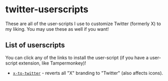 # twitter-userscripts
These are all of the user-scripts I use to customize Twitter (formerly X) to my liking. You may use these as well if you want!

## List of userscripts
You can click any of the links to install the user-script (if you have a user-script extension, like Tampermonkey)!
- [`x-to-twitter`](https://raw.githubusercontent.com/ascpixi/twitter-userscripts/main/x-to-twitter.user.js) - reverts all "X" branding to "Twitter" (also affects icons).
